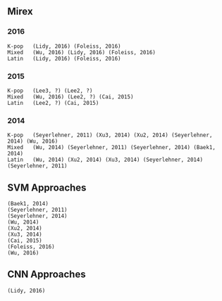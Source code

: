 ## Mirex
### 2016
	K-pop	(Lidy, 2016) (Foleiss, 2016)  
	Mixed	(Wu, 2016) (Lidy, 2016) (Foleiss, 2016)  
	Latin	(Lidy, 2016) (Foleiss, 2016)  
### 2015
	K-pop	(Lee3, ?) (Lee2, ?)  
	Mixed	(Wu, 2016) (Lee2, ?) (Cai, 2015)  
	Latin	(Lee2, ?) (Cai, 2015)  
### 2014
	K-pop	(Seyerlehner, 2011) (Xu3, 2014) (Xu2, 2014) (Seyerlehner, 2014) (Wu, 2016)  
	Mixed	(Wu, 2014) (Seyerlehner, 2011) (Seyerlehner, 2014) (Baek1, 2014)  
	Latin	(Wu, 2014) (Xu2, 2014) (Xu3, 2014) (Seyerlehner, 2014) (Seyerlehner, 2011)  

## SVM Approaches
	(Baek1, 2014)
	(Seyerlehner, 2011)
	(Seyerlehner, 2014)
	(Wu, 2014)
	(Xu2, 2014)
	(Xu3, 2014)
	(Cai, 2015)
	(Foleiss, 2016)
	(Wu, 2016)

## CNN Approaches
	(Lidy, 2016)
	